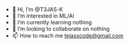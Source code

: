 - 👋 Hi, I’m @T3JAS-K
- 👀 I’m interested in ML/AI
- 🌱 I’m currently learning nothing
- 💞️ I’m looking to collaborate on nothing
- 📫 How to reach me tejasxcode@gmail.com

<!---
T3JAS-K/T3JAS-K is a ✨ special ✨ repository because its `README.md` (this file) appears on your GitHub profile.
You can click the Preview link to take a look at your changes.
--->
